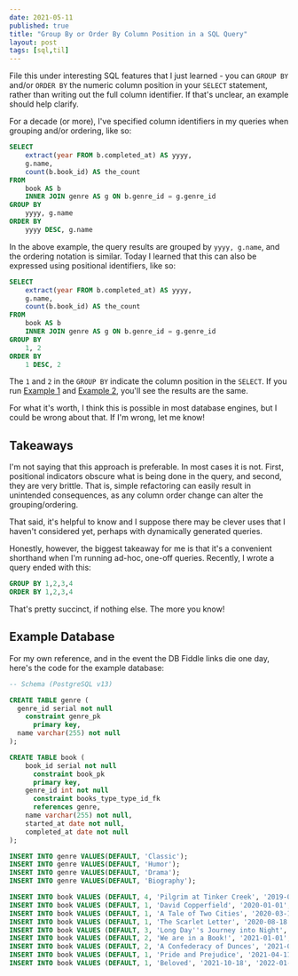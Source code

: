 ```yaml
---
date: 2021-05-11
published: true
title: "Group By or Order By Column Position in a SQL Query"
layout: post
tags: [sql,til]
---
```

File this under interesting SQL features that I just learned - you can `GROUP BY` and/or `ORDER BY` the numeric column position in your `SELECT` statement, rather than writing out the full column identifier. If that's unclear, an example should help clarify.
<!--more-->

For a decade (or more), I've specified column identifiers in my queries when grouping and/or ordering, like so:

```sql
SELECT
    extract(year FROM b.completed_at) AS yyyy,
    g.name,
    count(b.book_id) AS the_count
FROM
    book AS b
    INNER JOIN genre AS g ON b.genre_id = g.genre_id
GROUP BY
    yyyy, g.name
ORDER BY
    yyyy DESC, g.name
```

In the above example, the query results are grouped by `yyyy, g.name`, and the ordering notation is similar. Today I learned that this can also be expressed using positional identifiers, like so:

```sql
SELECT
    extract(year FROM b.completed_at) AS yyyy,
    g.name,
    count(b.book_id) AS the_count
FROM
    book AS b
    INNER JOIN genre AS g ON b.genre_id = g.genre_id
GROUP BY
    1, 2
ORDER BY
    1 DESC, 2
```

The `1` and `2` in the `GROUP BY` indicate the column position in the `SELECT`. If you run [Example 1](https://www.db-fiddle.com/f/du2YmLpyqgaoqbBsFMeVnC/3) and [Example 2](https://www.db-fiddle.com/f/6sd9FZKSK7CSHpwY9L42aH/1), you'll see the results are the same.

For what it's worth, I think this is possible in most database engines, but I could be wrong about that. If I'm wrong, let me know!

## Takeaways

I'm not saying that this approach is preferable. In most cases it is not. First, positional indicators obscure what is being done in the query, and second, they are very brittle. That is, simple refactoring can easily result in unintended consequences, as any column order change can alter the grouping/ordering.

That said, it's helpful to know and I suppose there may be clever uses that I haven't considered yet, perhaps with dynamically generated queries.

Honestly, however, the biggest takeaway for me is that it's a convenient shorthand when I'm running ad-hoc, one-off queries. Recently, I wrote a query ended with this:

```sql
GROUP BY 1,2,3,4
ORDER BY 1,2,3,4
```

That's pretty succinct, if nothing else. The more you know!

## Example Database

For my own reference, and in the event the DB Fiddle links die one day, here's the code for the example database:

```sql
-- Schema (PostgreSQL v13)

CREATE TABLE genre (
  genre_id serial not null
    constraint genre_pk
      primary key,
  name varchar(255) not null
);

CREATE TABLE book (
    book_id serial not null
      constraint book_pk
      primary key,
    genre_id int not null
      constraint books_type_type_id_fk
      references genre,
    name varchar(255) not null,
    started_at date not null,
    completed_at date not null
);

INSERT INTO genre VALUES(DEFAULT, 'Classic');
INSERT INTO genre VALUES(DEFAULT, 'Humor');
INSERT INTO genre VALUES(DEFAULT, 'Drama');
INSERT INTO genre VALUES(DEFAULT, 'Biography');

INSERT INTO book VALUES (DEFAULT, 4, 'Pilgrim at Tinker Creek', '2019-08-20', '2019-12-24');
INSERT INTO book VALUES (DEFAULT, 1, 'David Copperfield', '2020-01-01', '2020-03-15');
INSERT INTO book VALUES (DEFAULT, 1, 'A Tale of Two Cities', '2020-03-16', '2020-08-17');
INSERT INTO book VALUES (DEFAULT, 1, 'The Scarlet Letter', '2020-08-18', '2020-12-31');
INSERT INTO book VALUES (DEFAULT, 3, 'Long Day''s Journey into Night', '2020-11-02', '2020-11-28');
INSERT INTO book VALUES (DEFAULT, 2, 'We are in a Book!', '2021-01-01', '2021-01-01');
INSERT INTO book VALUES (DEFAULT, 2, 'A Confederacy of Dunces', '2021-01-08', '2021-09-16');
INSERT INTO book VALUES (DEFAULT, 1, 'Pride and Prejudice', '2021-04-11', '2021-10-17');
INSERT INTO book VALUES (DEFAULT, 1, 'Beloved', '2021-10-18', '2022-01-02');
```
